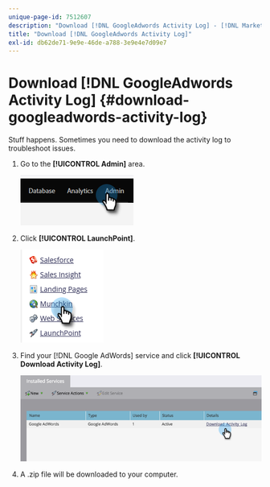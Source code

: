 ```yaml
---
unique-page-id: 7512607
description: "Download [!DNL GoogleAdwords Activity Log] - [!DNL Marketo Docs] - [!DNL Product Documentation]"
title: "Download [!DNL GoogleAdwords Activity Log]"
exl-id: db62de71-9e9e-46de-a788-3e9e4e7d09e7
---
```

# Download [!DNL GoogleAdwords Activity Log] {#download-googleadwords-activity-log}

Stuff happens. Sometimes you need to download the activity log to troubleshoot issues.

1. Go to the **[!UICONTROL Admin]** area. 

   ![](assets/download-googleadwords-activity-log-1.png)

1. Click **[!UICONTROL LaunchPoint]**.

   ![](assets/download-googleadwords-activity-log-2.png)

1. Find your [!DNL Google AdWords] service and click **[!UICONTROL Download Activity Log]**.

   ![](assets/download-googleadwords-activity-log-3.png)

1. A .zip file will be downloaded to your computer.
